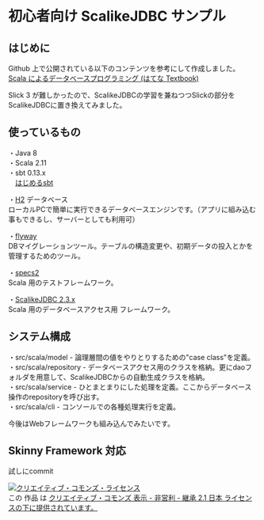 # 初心者向け ScalikeJDBC サンプル

## はじめに
Github 上で公開されている以下のコンテンツを参考にして作成しました。  
[Scala によるデータベースプログラミング (はてな Textbook)](https://github.com/hatena/Hatena-Textbook/blob/master/database-programming-scala.md)

Slick 3 が難しかったので、ScalikeJDBCの学習を兼ねつつSlickの部分をScalikeJDBCに置き換えてみました。

## 使っているもの

・Java 8  
・Scala 2.11  
・sbt 0.13.x  
　[はじめるsbt](http://www.scala-sbt.org/0.13/docs/ja/)  

・[H2](http://www.h2database.com/html/main.html) データベース  
 ローカルPCで簡単に実行できるデータベースエンジンです。（アプリに組み込む事もできるし、サーバーとしても利用可）  

・[flyway](https://flywaydb.org/)  
 DBマイグレーションツール。テーブルの構造変更や、初期データの投入とかを管理するためのツール。  

・[specs2](https://etorreborre.github.io/specs2/)  
 Scala 用のテストフレームワーク。  

・[ScalikeJDBC 2.3.x](http://scalikejdbc.org/)  
 Scala 用のデータベースアクセス用 フレームワーク。  

## システム構成  
・src/scala/model - 論理層間の値をやりとりするための"case class"を定義。  
・src/scala/repository - データベースアクセス用のクラスを格納。更にdaoフォルダを用意して、ScalikeJDBCからの自動生成クラスを格納。  
・src/scala/service - ひとまとまりにした処理を定義。ここからデータベース操作のrepositoryを呼び出す。  
・src/scala/cli - コンソールでの各種処理実行を定義。

今後はWebフレームワークも組み込んでみたいです。  
## Skinny Framework 対応
試しにcommit



<a rel="license" href="http://creativecommons.org/licenses/by-nc-sa/2.1/jp/"><img alt="クリエイティブ・コモンズ・ライセンス" style="border-width:0" src="http://i.creativecommons.org/l/by-nc-sa/2.1/jp/88x31.png" /></a><br />この 作品 は <a rel="license" href="http://creativecommons.org/licenses/by-nc-sa/2.1/jp/">クリエイティブ・コモンズ 表示 - 非営利 - 継承 2.1 日本 ライセンスの下に提供されています。</a>




